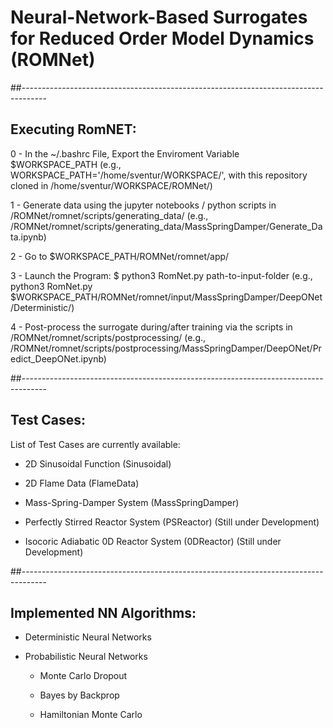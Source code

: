 # Neural-Network-Based Surrogates for Reduced Order Model Dynamics (ROMNet)



##------------------------------------------------------------------------------------
## Executing RomNET:

0 - In the ~/.bashrc File, Export the Enviroment Variable $WORKSPACE_PATH
(e.g., WORKSPACE_PATH='/home/sventur/WORKSPACE/', with this repository cloned in /home/sventur/WORKSPACE/ROMNet/)

1 - Generate data using the jupyter notebooks / python scripts in /ROMNet/romnet/scripts/generating_data/ 
(e.g., /ROMNet/romnet/scripts/generating_data/MassSpringDamper/Generate_Data.ipynb)

2 - Go to $WORKSPACE_PATH/ROMNet/romnet/app/

3 - Launch the Program:
$ python3 RomNet.py path-to-input-folder
(e.g., python3 RomNet.py $WORKSPACE_PATH/ROMNet/romnet/input/MassSpringDamper/DeepONet/Deterministic/)

4 - Post-process the surrogate during/after training via the scripts in /ROMNet/romnet/scripts/postprocessing/ 
(e.g., /ROMNet/romnet/scripts/postprocessing/MassSpringDamper/DeepONet/Predict_DeepONet.ipynb)



##------------------------------------------------------------------------------------
## Test Cases:

List of Test Cases are currently available:

- 2D Sinusoidal Function (Sinusoidal) 

- 2D Flame Data (FlameData)

- Mass-Spring-Damper System (MassSpringDamper)

- Perfectly Stirred Reactor System (PSReactor) (Still under Development)

- Isocoric Adiabatic 0D Reactor System (0DReactor) (Still under Development)



##------------------------------------------------------------------------------------
## Implemented NN Algorithms:

- Deterministic Neural Networks

- Probabilistic Neural Networks

	- Monte Carlo Dropout

	- Bayes by Backprop

	- Hamiltonian Monte Carlo